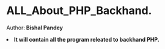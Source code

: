 # ALL_About_PHP_Backhand.
Author:<b> Bishal Pandey<b>
<li>It will contain all the program releated to backhand PHP.</li>
